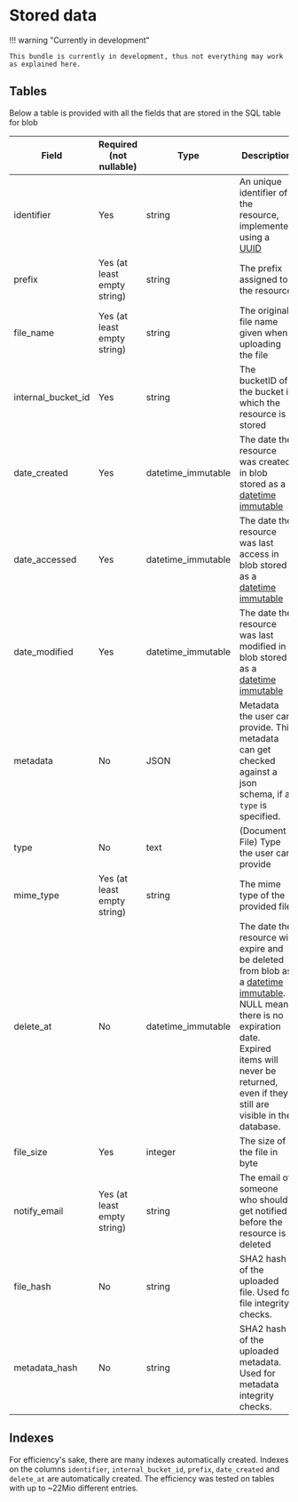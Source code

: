 # Stored data

!!! warning "Currently in development"

    This bundle is currently in development, thus not everything may work as explained here.

## Tables
Below a table is provided with all the fields that are stored in the SQL table for blob

| Field              | Required (not nullable)     | Type               | Description                                                                                                                                                                                                                                                                    | Max. length     |
|--------------------|-----------------------------|--------------------|--------------------------------------------------------------------------------------------------------------------------------------------------------------------------------------------------------------------------------------------------------------------------------|-----------------|
| identifier         | Yes                         | string             | An unique identifier of the resource, implemented using a [UUID](https://en.wikipedia.org/wiki/Universally_unique_identifier)                                                                                                                                                  | 128             |
| prefix             | Yes (at least empty string) | string             | The prefix assigned to the resource                                                                                                                                                                                                                                            | 512             |
| file_name          | Yes (at least empty string) | string             | The original file name given when uploading the file                                                                                                                                                                                                                           | 512             |
| internal_bucket_id | Yes                         | string             | The bucketID of the bucket in which the resource is stored                                                                                                                                                                                                                     | 50              |
| date_created       | Yes                         | datetime_immutable | The date the resource was created in blob stored as a [datetime immutable](https://www.php.net/manual/de/class.datetimeimmutable.php)                                                                                                                                          | -               |
| date_accessed      | Yes                         | datetime_immutable | The date the resource was last access in blob stored as a [datetime immutable](https://www.php.net/manual/de/class.datetimeimmutable.php)                                                                                                                                      | -               |
| date_modified      | Yes                         | datetime_immutable | The date the resource was last modified in blob stored as a [datetime immutable](https://www.php.net/manual/de/class.datetimeimmutable.php)                                                                                                                                    | -               |
| metadata           | No                          | JSON               | Metadata the user can provide. This metadata can get checked against a json schema, if a `type` is specified.                                                                                                                                                                  | - (1 GB)        |
| type               | No                          | text               | (Document / File) Type the user can provide                                                                                                                                                                                                                                    | - (65535 bytes) |
| mime_type          | Yes (at least empty string) | string             | The mime type of the provided file                                                                                                                                                                                                                                             | 255             |
| delete_at          | No                          | datetime_immutable | The date the resource will expire and be deleted from blob as a [datetime immutable](https://www.php.net/manual/de/class.datetimeimmutable.php). NULL means there is no expiration date. Expired items will never be returned, even if they still are visible in the database. | -               |
| file_size          | Yes                         | integer            | The size of the file in byte                                                                                                                                                                                                                                                   | -               |
| notify_email       | Yes (at least empty string) | string             | The email of someone who should get notified before the resource is deleted                                                                                                                                                                                                    | 255             |
| file_hash          | No                          | string             | SHA2 hash of the uploaded file. Used for file integrity checks.                                                                                                                                                                                                                |                 |
| metadata_hash      | No                          | string             | SHA2 hash of the uploaded metadata. Used for metadata integrity checks.                                                                                                                                                                                                        |                 |

## Indexes
For efficiency's sake, there are many indexes automatically created. Indexes on the columns `identifier`, `internal_bucket_id`, `prefix`, `date_created` and `delete_at` are automatically created. The efficiency was tested on tables with up to ~22Mio different entries.